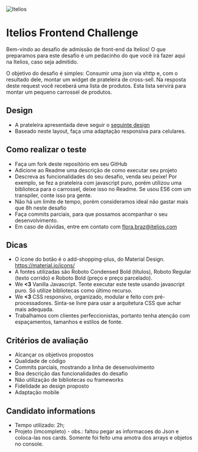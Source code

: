 ![Itelios](http://www.itelios.com.br/images/logo_itelios_orange@2x.png)

# Itelios Frontend Challenge

Bem-vindo ao desafio de admissão de front-end da Itelios! O que preparamos para este desafio é um pedacinho do que você irá fazer aqui na Itelios, caso seja admitido.

O objetivo do desafio é simples: Consumir uma json via xhttp e, com o resultado dele, montar um widget de prateleira de cross-sell. Na resposta deste request você receberá uma lista de produtos. Esta lista servirá para montar um pequeno carrossel de produtos. 

## Design

- A prateleira apresentada deve seguir o [seguinte design](desafio-front-end-itelios.jpg)
- Baseado neste layout, faça uma adaptação responsiva para celulares.

## Como realizar o teste

- Faça um fork deste repositório em seu GitHub
- Adicione ao Readme uma descrição de como executar seu projeto
- Descreva as funcionalidades do seu desafio, venda seu peixe! Por exemplo, se fez a prateleira com javascript puro, porém utilizou uma biblioteca para o carrossel, deixe isso no Readme. Se usou ES6 com um transpiler, conte isso pra gente. 
- Não há um limite de tempo, porém consideramos ideal não gastar mais que 8h neste desafio
- Faça commits parciais, para que possamos acompanhar o seu desenvolvimento.
- Em caso de dúvidas, entre em contato com flora.braz@itelios.com

## Dicas
 
- O ícone do botão é o add-shopping-plus, do Material Design. https://material.io/icons/
- A fontes utilizadas são Roboto Condensed Bold (títulos), Roboto Regular (texto corrido) e Roboto Bold (preço e preço parcelado). 
- We **<3** Vanilla Javascript. Tente executar este teste usando javascript puro. Só utilize bibliotecas como último recurso.
- We **<3** CSS responsivo, organizado, modular e feito com pré-processadores. Sinta-se livre para usar a arquitetura CSS que achar mais adequada. 
- Trabalhamos com clientes perfeccionistas, portanto tenha atenção com espaçamentos, tamanhos e estilos de fonte. 

## Critérios de avaliação

- Alcançar os objetivos propostos
- Qualidade de código
- Commits parciais, mostrando a linha de desenvolvimento
- Boa descrição das funcionalidades do desafio
- Não utilização de bibliotecas ou frameworks
- Fidelidade ao design proposto
- Adaptação mobile


## Candidato informations

- Tempo utilizado: 2h;
- Projeto (imcompleto) - obs.: faltou pegar as informacoes do Json e coloca-las nos cards. Somente foi feito uma amotra dos arrays e objetos no console.




